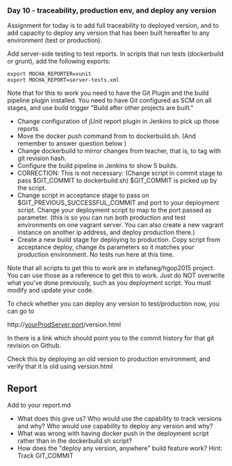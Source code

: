 ### Day 10 - traceability, production env, and deploy any version

Assignment for today is to add full traceability to deployed version, and to add capacity to 
deploy any version that has been built hereafter to any environment (test or production). 
  
Add server-side testing to test reports. In scripts that run tests (dockerbuild or grunt), 
add the following exports:

``` 
export MOCHA_REPORTER=xunit
export MOCHA_REPORT=server-tests.xml

``` 

Note that for this to work you need to have the Git Plugin and the build pipeline plugin installed.
You need to have Git configured as SCM on all stages, and use build trigger "Build after other projects 
are built."

- Change configuration of jUnit report plugin in Jenkins to pick up those reports
- Move the docker push command from to dockerbuild.sh. (And remember to answer question below )
- Change dockerbuild to mirror changes from teacher, that is, to tag with git revision hash.
- Configure the build pipeline in Jenkins to show 5 builds. 
- CORRECTION: This is not necessary: (Change script in commit stage to pass $GIT_COMMIT to dockerbuild.sh)
$GIT_COMMIT is picked up by the script.
- Change script in acceptance stage to pass on $GIT_PREVIOUS_SUCCESSFUL_COMMIT and port to your deployment
 script. Change your deployment script to map to the  port passed as parameter. (this is so you can run both production
 and test environments on one vagrant server. You can also create a new vagrant instance on another
 ip address, and deploy production there.)
- Create a new build stage for deploying to production. Copy script from acceptance deploy, change
its parameters so it matches your production environment. No tests run here at this time.

Note that all scripts to get this to work are in stefaneg/hgop2015 project. You can use those as a reference
to get this to work. Just do NOT overwrite what you've done previously, such as you deployment script.
You must modify and update your code.

To check whether you can deploy any version to test/production now, you can go to

http://<yourProdServer:port>/version.html

In there is a link which should point you to the commit history for that git revision on Github.

Check this by deploying an old version to production environment, and verify that it is old using
version.html

## Report 

Add to your report.md 
- What does this give us? Who would use the capability to track versions and why? Who would use capability
to deploy any version and why?
- What was wrong with having docker push in the deployment script rather than in the dockerbuild.sh 
 script?
- How does the "deploy any version, anywhere" build feature work? Hint: Track GIT_COMMIT
